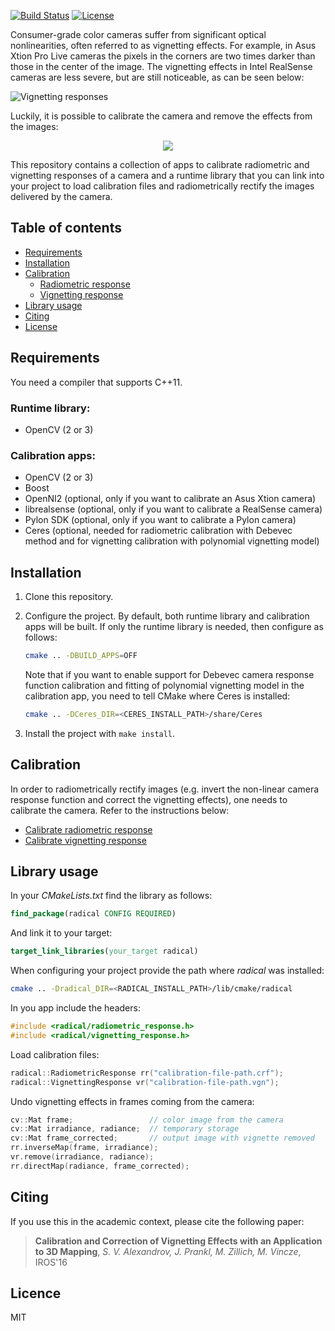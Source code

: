 [![Build Status](https://travis-ci.org/taketwo/radical.svg?branch=master)](https://travis-ci.org/taketwo/radical)
[![License](https://img.shields.io/badge/license-MIT-green.svg?style=flat)](https://github.com/taketwo/radical/blob/master/LICENSE.md)

Consumer-grade color cameras suffer from significant optical nonlinearities,
often referred to as vignetting effects. For example, in Asus Xtion Pro Live
cameras the pixels in the corners are two times darker than those in the center
of the image. The vignetting effects in Intel RealSense cameras are less severe,
but are still noticeable, as can be seen below:

![Vignetting responses](doc/vignetting-responses.png "Vignetting responses")

Luckily, it is possible to calibrate the camera and remove the effects from the
images:

<p align="center"><img src ="doc/pioneer.gif"/></p>

This repository contains a collection of apps to calibrate radiometric and
vignetting responses of a camera and a runtime library that you can link into
your project to load calibration files and radiometrically rectify the images
delivered by the camera.

Table of contents
-----------------

* [Requirements](#requirements)
* [Installation](#installation)
* [Calibration](#calibration)
    * [Radiometric response](doc/calibrate-radiometric-response.md)
    * [Vignetting response](doc/calibrate-vignetting-response.md)
* [Library usage](#library-usage)
* [Citing](#citing)
* [License](#license)

Requirements
------------

You need a compiler that supports C++11.

### Runtime library:

  * OpenCV (2 or 3)

### Calibration apps:

  * OpenCV (2 or 3)
  * Boost
  * OpenNI2 (optional, only if you want to calibrate an Asus Xtion camera)
  * librealsense (optional, only if you want to calibrate a RealSense camera)
  * Pylon SDK (optional, only if you want to calibrate a Pylon camera)
  * Ceres (optional, needed for radiometric calibration with Debevec method and
    for vignetting calibration with polynomial vignetting model)

Installation
------------

1. Clone this repository.

2. Configure the project. By default, both runtime library and calibration apps
   will be built. If only the runtime library is needed, then configure as
   follows:

   ```bash
   cmake .. -DBUILD_APPS=OFF
   ```

   Note that if you want to enable support for Debevec camera response function
   calibration and fitting of polynomial vignetting model in the calibration
   app, you need to tell CMake where Ceres is installed:

   ```bash
   cmake .. -DCeres_DIR=<CERES_INSTALL_PATH>/share/Ceres
   ```

3. Install the project with `make install`.

Calibration
-----------

In order to radiometrically rectify images (e.g. invert the non-linear camera
response function and correct the vignetting effects), one needs to calibrate
the camera. Refer to the instructions below:

* [Calibrate radiometric response](doc/calibrate-radiometric-response.md)
* [Calibrate vignetting response](doc/calibrate-vignetting-response.md)

Library usage
-------------

In your *CMakeLists.txt* find the library as follows:

   ```cmake
   find_package(radical CONFIG REQUIRED)
   ```

And link it to your target:

   ```cmake
   target_link_libraries(your_target radical)
   ```

When configuring your project provide the path where *radical* was installed:

   ```bash
   cmake .. -Dradical_DIR=<RADICAL_INSTALL_PATH>/lib/cmake/radical
   ```

In you app include the headers:

   ```cpp
   #include <radical/radiometric_response.h>
   #include <radical/vignetting_response.h>
   ```

Load calibration files:

   ```cpp
   radical::RadiometricResponse rr("calibration-file-path.crf");
   radical::VignettingResponse vr("calibration-file-path.vgn");
   ```

Undo vignetting effects in frames coming from the camera:

   ```cpp
   cv::Mat frame;                 // color image from the camera
   cv::Mat irradiance, radiance;  // temporary storage
   cv::Mat frame_corrected;       // output image with vignette removed
   rr.inverseMap(frame, irradiance);
   vr.remove(irradiance, radiance);
   rr.directMap(radiance, frame_corrected);
   ```

Citing
------

If you use this in the academic context, please cite the following paper:

> **Calibration and Correction of Vignetting Effects with an Application to 3D
Mapping**, *S. V. Alexandrov, J. Prankl, M. Zillich, M. Vincze*, IROS'16

Licence
-------

MIT

